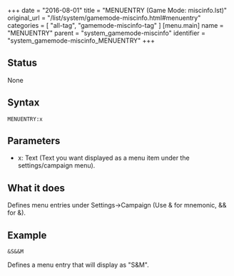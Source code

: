 +++
date = "2016-08-01"
title = "MENUENTRY (Game Mode: miscinfo.lst)"
original_url = "/list/system/gamemode-miscinfo.html#menuentry"
categories = [ "all-tag", "gamemode-miscinfo-tag" ]
[menu.main]
    name = "MENUENTRY"
    parent = "system_gamemode-miscinfo"
    identifier = "system_gamemode-miscinfo_MENUENTRY"
+++

## Status

None

## Syntax

`MENUENTRY:x`

## Parameters

-   x: Text (Text you want displayed as a menu item
    under the settings/campaign menu).



What it does
------------

Defines menu entries under Settings-&gt;Campaign (Use & for mnemonic, &&
for &).

Example
-------

`&S&&M`

Defines a menu entry that will display as "S&M".

